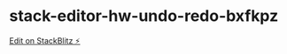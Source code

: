 # stack-editor-hw-undo-redo-bxfkpz

[Edit on StackBlitz ⚡️](https://stackblitz.com/edit/stack-editor-hw-undo-redo-bxfkpz)